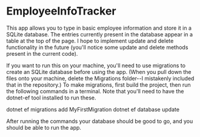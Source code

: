 # EmployeeInfoTracker

This app allows you to type in basic employee information and store it in a SQLite database. The entries currently present in the database appear in a table at the top of the page. I hope to implement update and delete functionality in the future (you'll notice some update and delete methods present in the current code).

If you want to run this on your machine, you'll need to use migrations to create an SQLite database before using the app. (When you pull down the files onto your machine, delete the Migrations folder--I mistakenly included that in the repository.) To make migrations, first build the project, then run the following commands in a terminal. Note that you'll need to have the dotnet-ef tool installed to run these.

dotnet ef migrations add MyFirstMigration
dotnet ef database update

After running the commands your database should be good to go, and you should be able to run the app.
